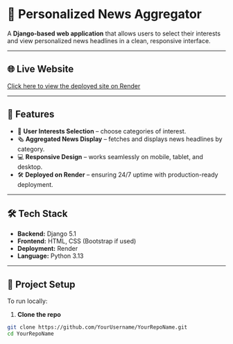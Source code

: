 # 📰 Personalized News Aggregator

A **Django-based web application** that allows users to select their interests and view personalized news headlines in a clean, responsive interface.

---

## 🌐 Live Website

[Click here to view the deployed site on Render](https://personalized-news-aggregator-2-uy44.onrender.com)

---

## 🚀 Features

- 🔎 **User Interests Selection** – choose categories of interest.
- 🗞️ **Aggregated News Display** – fetches and displays news headlines by category.
- 💻 **Responsive Design** – works seamlessly on mobile, tablet, and desktop.
- 🛠 **Deployed on Render** – ensuring 24/7 uptime with production-ready deployment.

---

## 🛠️ Tech Stack

- **Backend:** Django 5.1
- **Frontend:** HTML, CSS (Bootstrap if used)
- **Deployment:** Render
- **Language:** Python 3.13

---

## 📂 Project Setup

To run locally:

1. **Clone the repo**

```bash
git clone https://github.com/YourUsername/YourRepoName.git
cd YourRepoName
